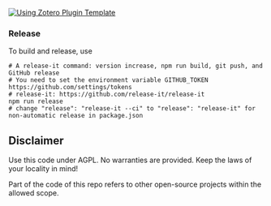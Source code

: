 

[![Using Zotero Plugin Template](https://img.shields.io/badge/Using-Zotero%20Plugin%20Template-blue?style=flat-square&logo=github)](https://github.com/windingwind/zotero-plugin-template)

### Release

To build and release, use

```shell
# A release-it command: version increase, npm run build, git push, and GitHub release
# You need to set the environment variable GITHUB_TOKEN https://github.com/settings/tokens
# release-it: https://github.com/release-it/release-it
npm run release
# change "release": "release-it --ci" to "release": "release-it" for non-automatic release in package.json
```

## Disclaimer

Use this code under AGPL. No warranties are provided. Keep the laws of your locality in mind!

Part of the code of this repo refers to other open-source projects within the allowed scope.
